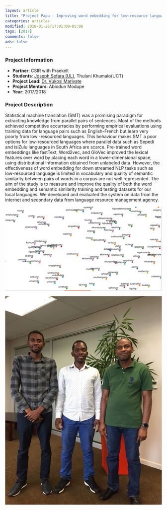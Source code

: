 ```yaml
---
layout: article
title: "Project Papu - Improving word embedding for low-resource languages"
categories: articles
modified: 2018-01-26T17:01:00-05:00
tags: [2017]
comments: false
ads: false
---
```



### Project Information

* **Partner**: CSIR with Praekelt
* **Students**: [Joseph Sefara (UL)](www.linkedin.com/in/josephsefara), Thulani Khumalo(UCT)
* **Project Lead**: [Dr. Vukosi Marivate](www.vima.co.za)
* **Project Mentors**: Abiodun Modupe
* **Year**: 2017/2018

### Project Description

Statistical machine translation (SMT) was a promising paradigm for extracting knowledge from parallel pairs of sentences. Most of the methods achieved competitive accurracies by performing empirical evaluations using training data for language pairs such as English-French but learn very poorly from low -resourced languages. This behaviour makes SMT a poor options for low-resourced languages where parallel data such as Sepedi and isiZulu languages in South Africa are scarce. Pre-trained word embeddings like fastText, Word2vec, and GloVec improved the lexical features over word by placing each word in a lower-dimensional space, using distributional information obtained from unlabeled data. However, the effectiveness of word embedding for down streamed NLP tasks such as low-resourced language is limited in vocabulary and quality of semantic similarity between pairs of words in a corpus are not well represented. The aim of the study is to measure and improve the quality of both the word embedding and semantic similarity training and testing datasets for our local languages. We developed and evaluated the system on data from the internet and secondary data from language resource management agency. 


![Zulu](/images/papu-zulu-embedding.png)


![Team](/images/papu-team.jpg)

